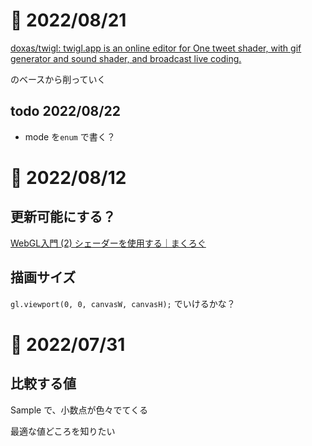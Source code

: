 # 📝 2022/08/21

[doxas/twigl: twigl.app is an online editor for One tweet shader, with gif generator and sound shader, and broadcast live coding.](https://github.com/doxas/twigl)

のベースから削っていく


## todo 2022/08/22

- mode を`enum` で書く？



# 📝 2022/08/12

## 更新可能にする？

[WebGL入門 (2) シェーダーを使用する｜まくろぐ](https://maku.blog/p/8s4uhzv/)

## 描画サイズ

`gl.viewport(0, 0, canvasW, canvasH);` でいけるかな？

# 📝 2022/07/31

## 比較する値

Sample で、小数点が色々でてくる

最適な値どころを知りたい
